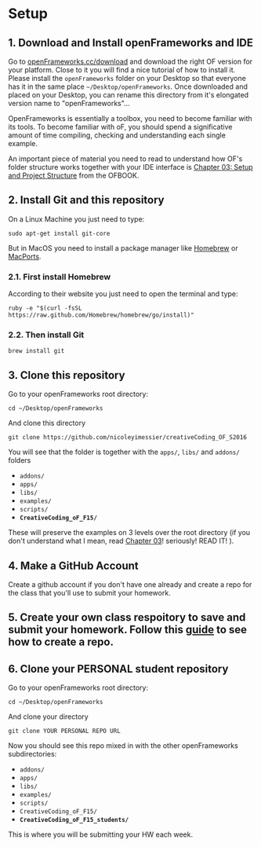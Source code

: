 # Setup

## 1. Download and Install openFrameworks and IDE

Go to [openFrameworks.cc/download](http://openframeworks.cc/download/) and download the right OF version for your platform. Close to it you will find a nice tutorial of how to install it. Please install the ```openFrameworks``` folder on your Desktop so that everyone has it in the same place ```~/Desktop/openFrameworks```. Once downloaded and placed on your Desktop, you can rename this directory from it's elongated version name to "openFrameworks"...

OpenFrameworks is essentially a toolbox, you need to become familiar with its tools. To become familiar with oF, you should spend a significative amount of time compiling, checking and understanding each single example.

An important piece of material you need to read to understand how OF's folder structure works together with your IDE interface is [Chapter 03: Setup and Project Structure](https://github.com/openframeworks/ofBook/blob/master/03_setup_and_project_structure/chapter.md) from the OFBOOK.

## 2. Install Git and this repository

On a Linux Machine you just need to type:

	sudo apt-get install git-core

But in MacOS you need to install a package manager like [Homebrew](http://brew.sh/) or [MacPorts](https://www.macports.org/). 

### 2.1. First install Homebrew 
According to their website you just need to open the terminal and type:

	ruby -e "$(curl -fsSL https://raw.github.com/Homebrew/homebrew/go/install)"

### 2.2. Then install Git

	brew install git

## 3. Clone this repository

Go to your openFrameworks root directory:

	cd ~/Desktop/openFrameworks
	
And clone this directory

	git clone https://github.com/nicoleyimessier/creativeCoding_OF_S2016

You will see that the folder is together with the ```apps/```, ```libs/``` and ```addons/``` folders

* ```addons/```
* ```apps/```
* ```libs/```
* ```examples/```
* ```scripts/```
* **```CreativeCoding_oF_F15/```**

These will preserve the examples on 3 levels over the root directory (if you don't understand what I mean, read [Chapter 03](https://github.com/openframeworks/ofBook/blob/master/03_setup_and_project_structure/chapter.md)! seriously! READ IT! ).

## 4. Make a GitHub Account

Create a github account if you don't have one already and create a repo for the class that you'll use to submit your homework.  

## 5. Create your own class respoitory to save and submit your homework. Follow this [guide](https://help.github.com/articles/create-a-repo/) to see how to create a repo.

## 6. Clone your PERSONAL student repository

Go to your openFrameworks root directory:

	cd ~/Desktop/openFrameworks
	
And clone your directory

	git clone YOUR PERSONAL REPO URL
	
Now you should see this repo mixed in with the other openFrameworks subdirectories:

* ```addons/```
* ```apps/```
* ```libs/```
* ```examples/```
* ```scripts/```
* ```CreativeCoding_oF_F15/```
* **```CreativeCoding_oF_F15_students/```**
	
This is where you will be submitting your HW each week. 
 